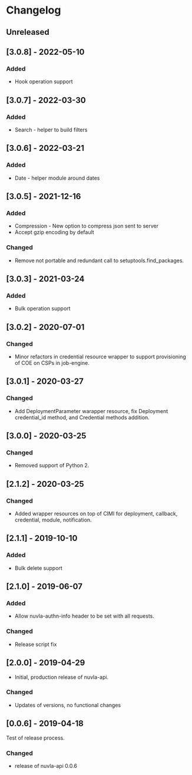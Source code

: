 # Changelog

## Unreleased

## [3.0.8] - 2022-05-10

### Added

- Hook operation support

## [3.0.7] - 2022-03-30

### Added

- Search - helper to build filters

## [3.0.6] - 2022-03-21

### Added

- Date - helper module around dates

## [3.0.5] - 2021-12-16

### Added

- Compression - New option to compress json sent to server
- Accept gzip encoding by default

### Changed

- Remove not portable and redundant call to setuptools.find_packages.

## [3.0.3] - 2021-03-24

### Added

- Bulk operation support

## [3.0.2] - 2020-07-01

### Changed

- Minor refactors in credential resource wrapper to support provisioning of COE
  on CSPs in job-engine.

## [3.0.1] - 2020-03-27

### Changed

- Add DeploymentParameter warapper resource, fix Deployment credential_id
  method, and Credential methods addition.

## [3.0.0] - 2020-03-25

### Changed

- Removed support of Python 2.

## [2.1.2] - 2020-03-25

### Changed

- Added wrapper resources on top of CIMI for deployment, callback, credential,
  module, notification.

## [2.1.1] - 2019-10-10

### Added

- Bulk delete support

## [2.1.0] - 2019-06-07

### Added

- Allow nuvla-authn-info header to be set with all requests.

### Changed

- Release script fix

## [2.0.0] - 2019-04-29

- Initial, production release of nuvla-api.

### Changed

- Updates of versions, no functional changes

## [0.0.6] - 2019-04-18

Test of release process.

### Changed

- release of nuvla-api 0.0.6

 
